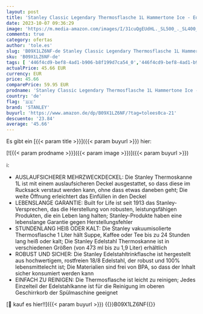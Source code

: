 ```yaml
---
layout: post
title: 'Stanley Classic Legendary Thermosflasche 1L Hammertone Ice - Edelstahl Thermoskanne - BPA-Frei - Thermos Hält 24 Stunden Heiß - Deckel Fungiert Auch als Trinkbecher - Spülmaschinenfest'
date: 2023-10-07 09:36:29
image: 'https://m.media-amazon.com/images/I/31cuQgEUdHL._SL500_._SL400_.jpg'
comments: true
category: ofertas
author: 'tole.es'
slug: 'B09X1LZ6NF-de Stanley Classic Legendary Thermosflasche 1L Hammertone Ice...'
sku: 'B09X1LZ6NF-de'
tags: [ '446f4cd9-bef8-4ad1-b906-b8f199d7ca54_0','446f4cd9-bef8-4ad1-b906-b8f199d7ca54_1901','Arborist Merchandising Root','Kunden-Favoriten Social: Küche, Haushalt und Wohnen','Küche Aufbewahrung & Organisation','Küche, Haushalt & Wohnen','Küche, Kochen & Backen','Self Service','Special Features Stores','Sport & Freizeit','Sports-Promotions','Thermos-Trinkbehälter','Thermosflaschen','Thermosgefäße','ef3a019d-6628-41d5-b303-291126686917_0','ef3a019d-6628-41d5-b303-291126686917_7401','stanley','🇩🇪', ]
actualPrice: 45.66 EUR
currency: EUR
price: 45.66
comparePrice: 59.95 EUR
prodname: 'Stanley Classic Legendary Thermosflasche 1L Hammertone Ice - Edelstahl Thermoskanne - BPA-Frei - Thermos Hält 24 Stunden Heiß - Deckel Fungiert Auch als Trinkbecher - Spülmaschinenfest'
country: 'de'
flag: '🇩🇪'
brand: 'STANLEY'
buyurl: 'https://www.amazon.de/dp/B09X1LZ6NF/?tag=tolees0ca-21'
descuento: '23.84'
average: '45.66'
---
```


Es gibt ein [{{< param title >}}]({{< param buyurl >}}) hier:

[![{{< param prodname >}}]({{< param image >}})]({{< param buyurl >}})

ℹ️:

- AUSLAUFSICHERER MEHRZWECKDECKEL: Die Stanley Thermoskanne 1L ist mit einem auslaufsicheren Deckel ausgestattet, so dass diese im Rucksack verstaut werden kann, ohne dass etwas daneben geht; Die weite Öffnung erleichtert das Einfüllen in den Deckel
- LEBENSLANGE GARANTIE: Built for Life ist seit 1913 das Stanley-Versprechen, das die Herstellung von robusten, leistungsfähigen Produkten, die ein Leben lang halten; Stanley-Produkte haben eine lebenslange Garantie gegen Herstellungsfehler
- STUNDENLANG HEIß ODER KALT: Die Stanley vakuumisolierte Thermosflasche 1 Liter hält Suppe, Kaffee oder Tee bis zu 24 Stunden lang heiß oder kalt; Die Stanley Edelstahl Thermoskanne ist in verschiedenen Größen (von 473 ml bis zu 1,9 Liter) erhältlich
- ROBUST UND SICHER: Die Stanley Edelstahltrinkflasche ist hergestellt aus hochwertigem, rostfreien 18/8 Edelstahl, der robust und 100% lebensmittelecht ist; Die Materialien sind frei von BPA, so dass der Inhalt sicher konsumiert werden kann
- EINFACH ZU REINIGEN: Die Thermosflasche ist leicht zu reinigen; Jedes Einzelteil der Edelstahlkanne ist für die Reinigung im oberen Geschirrkorb der Spülmaschine geeignet

[🛒 kauf es hier!!]({{< param buyurl >}})
{{<world>}}B09X1LZ6NF{{</world>}}
